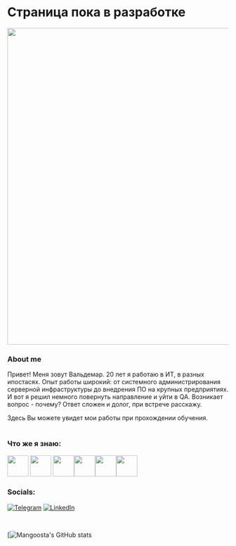 






# Страница пока в разработке


<p align="center"><img width="720" height="" src="http://www.globalityconsulting.com/blog/wp-content/uploads/2015/02/Software-Testing.jpg"></p>

### About me
   
  Привет! Меня зовут Вальдемар. 20 лет я работаю в ИТ, в разных ипостасях. Опыт работы широкий: от системного администрирования серверной инфраструктуры до внедрения ПО на крупных предприятиях. И вот я решил немного повернуть направление и уйти в QA. Возникает вопрос - почему? Ответ сложен и долог, при встрече расскажу.  

   Здесь Вы можете увидет мои работы при прохождении обучения.      
<br />

### Что же я знаю:

<img height="48" width="48" src="https://img.icons8.com/fluency/344/c-sharp-logo.png"/> <img height="48" width="48" src="https://img.icons8.com/dusk/344/java-coffee-cup-logo.png"/> <img height="48" width="48" src="https://img.icons8.com/plasticine/344/php.png"/><img height="48" width="48" src="https://user-images.githubusercontent.com/107066312/194951637-f873fcfd-c80c-4108-8841-2302077feb06.png"/><img height="48" width="48" src="https://img.icons8.com/external-flaticons-lineal-color-flat-icons/344/external-css-mobile-app-development-flaticons-lineal-color-flat-icons.png"/><img height="48" width="48" src="https://img.icons8.com/fluency/344/my-sql.png"/>

### Socials:
[![Telegram](https://img.shields.io/badge/-Telegram-090909?style=for-the-badge&logo=telegram&logoColor=27A0D9)](https://t.me/Mangosta)
[![LinkedIn](https://img.shields.io/badge/-LinkedIn-090909?style=for-the-badge&logo=linkedin&logoColor=007BB6)](https://www.linkedin.com/in/vladimir-vishnyakov-6b8734243/)


<br />

[![Mangoosta's GitHub stats](https://github-readme-stats.vercel.app/api?username=Mang00sta&show_icons=true&theme=tokyonight)


<!--
Помощь 
https://the-unl.com/kak-oformit-profil-na-github-s-pomoshchyu-github-profile-readme-21


Иконки
https://icons8.com/icons/set/windows-server

Шильдики
https://shields.io/category/platform-support


![Visual_Studio](https://img.shields.io/badge/-Visual_Studio-090909?style=for-the-badge&logo=VisualStudio&logoColor=F8C52C)
![C#](https://img.shields.io/badge/-C%23-090909?style=for-the-badge&logo=.NET&logoColor=097CDB)
![TensorFlow](https://img.shields.io/badge/-TensorFlow-090909?style=for-the-badge&logo=tensorflow&logoColor=F88C00)
![JavaScript](https://img.shields.io/badge/-JavaScript-090909?style=for-the-badge&logo=JavaScript&logoColor=E9D54D)
![.Net](https://img.shields.io/badge/-Framework-090909?style=for-the-badge&logo=.net&logoColor=E5D3FF)

-->
